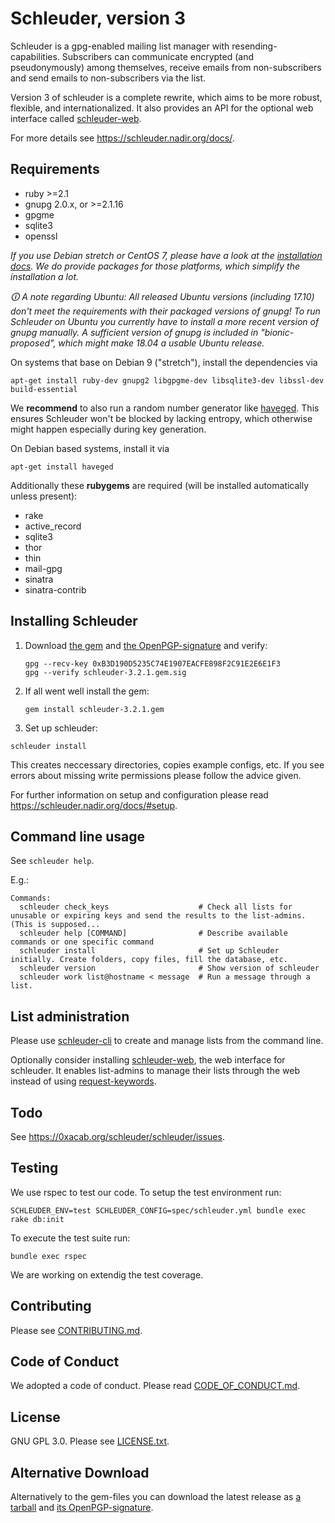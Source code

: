 Schleuder, version 3
======================================

Schleuder is a gpg-enabled mailing list manager with resending-capabilities. Subscribers can communicate encrypted (and pseudonymously) among themselves, receive emails from non-subscribers and send emails to non-subscribers via the list.

Version 3 of schleuder is a complete rewrite, which aims to be more robust, flexible, and internationalized. It
also provides an API for the optional web interface called [schleuder-web](https://0xacab.org/schleuder/schleuder-web).

For more details see <https://schleuder.nadir.org/docs/>.

Requirements
------------
* ruby >=2.1
* gnupg 2.0.x, or >=2.1.16
* gpgme
* sqlite3
* openssl

*If you use Debian stretch or CentOS 7, please have a look at the [installation docs](https://schleuder.nadir.org/docs/#installation). We do provide packages for those platforms, which simplify the installation a lot.*

*🛈 A note regarding Ubuntu: All released Ubuntu versions (including 17.10) don't meet the requirements with their packaged versions of gnupg! To run Schleuder on Ubuntu you currently have to install a more recent version of gnupg manually. A sufficient version of gnupg is included in "bionic-proposed", which might make 18.04 a usable Ubuntu release.*

On systems that base on Debian 9 ("stretch"), install the dependencies via

    apt-get install ruby-dev gnupg2 libgpgme-dev libsqlite3-dev libssl-dev build-essential


We **recommend** to also run a random number generator like [haveged](http://www.issihosts.com/haveged/). This ensures Schleuder won't be blocked by lacking entropy, which otherwise might happen especially during key generation.

On Debian based systems, install it via

    apt-get install haveged


Additionally these **rubygems** are required (will be installed automatically unless present):

* rake
* active_record
* sqlite3
* thor
* thin
* mail-gpg
* sinatra
* sinatra-contrib


Installing Schleuder
------------

1. Download [the gem](https://0xacab.org/schleuder/schleuder/raw/master/gems/schleuder-3.2.1.gem) and [the OpenPGP-signature](https://0xacab.org/schleuder/schleuder/raw/master/gems/schleuder-3.2.1.gem.sig) and verify:
   ```
   gpg --recv-key 0xB3D190D5235C74E1907EACFE898F2C91E2E6E1F3
   gpg --verify schleuder-3.2.1.gem.sig
   ```

2. If all went well install the gem:
   ```
   gem install schleuder-3.2.1.gem
   ```

3. Set up schleuder:
  ```
  schleuder install
  ```
  This creates neccessary directories, copies example configs, etc. If you see errors about missing write permissions please follow the advice given.


For further information on setup and configuration please read <https://schleuder.nadir.org/docs/#setup>.


Command line usage
-----------------

See `schleuder help`.

E.g.:

    Commands:
      schleuder check_keys                    # Check all lists for unusable or expiring keys and send the results to the list-admins. (This is supposed...
      schleuder help [COMMAND]                # Describe available commands or one specific command
      schleuder install                       # Set up Schleuder initially. Create folders, copy files, fill the database, etc.
      schleuder version                       # Show version of schleuder
      schleuder work list@hostname < message  # Run a message through a list.

List administration
-------------------

Please use
[schleuder-cli](https://0xacab.org/schleuder/schleuder-cli) to create and
manage lists from the command line.

Optionally consider installing
[schleuder-web](https://0xacab.org/schleuder/schleuder-web), the web
interface for schleuder. It enables list-admins to manage their lists through
the web instead of using [request-keywords](https://schleuder.nadir.org/docs/#subscription-and-key-management).



Todo
----

See <https://0xacab.org/schleuder/schleuder/issues>.

Testing
-------
We use rspec to test our code. To setup the test environment run:


    SCHLEUDER_ENV=test SCHLEUDER_CONFIG=spec/schleuder.yml bundle exec rake db:init

To execute the test suite run:

    bundle exec rspec

We are working on extendig the test coverage.

Contributing
------------

Please see [CONTRIBUTING.md](CONTRIBUTING.md).


Code of Conduct
---------------

We adopted a code of conduct. Please read [CODE_OF_CONDUCT.md](CODE_OF_CONDUCT.md).


License
-------

GNU GPL 3.0. Please see [LICENSE.txt](LICENSE.txt).


Alternative Download
--------------------

Alternatively to the gem-files you can download the latest release as [a tarball](https://0xacab.org/schleuder/schleuder/raw/master/gems/schleuder-3.2.1.tar.gz) and [its OpenPGP-signature](https://0xacab.org/schleuder/schleuder/raw/master/gems/schleuder-3.2.1.tar.gz.sig).
